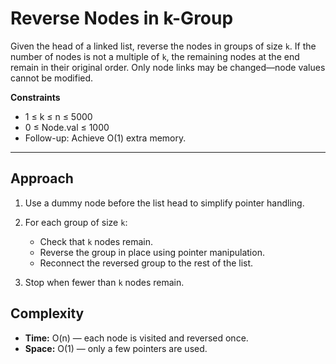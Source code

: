 # Reverse Nodes in k-Group

Given the head of a linked list, reverse the nodes in groups of size `k`.
If the number of nodes is not a multiple of `k`, the remaining nodes at the end remain in their original order.
Only node links may be changed—node values cannot be modified.

**Constraints**

* 1 ≤ k ≤ n ≤ 5000
* 0 ≤ Node.val ≤ 1000
* Follow-up: Achieve O(1) extra memory.

---

## Approach

1. Use a dummy node before the list head to simplify pointer handling.
2. For each group of size `k`:

   * Check that `k` nodes remain.
   * Reverse the group in place using pointer manipulation.
   * Reconnect the reversed group to the rest of the list.
3. Stop when fewer than `k` nodes remain.

## Complexity

* **Time:** O(n) — each node is visited and reversed once.
* **Space:** O(1) — only a few pointers are used.
